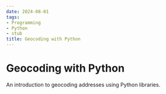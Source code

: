 ```yaml
---
date: 2024-08-01
tags:
- Programming
- Python
- stub
title: Geocoding with Python
---
```


# Geocoding with Python

An introduction to geocoding addresses using Python libraries.
